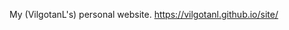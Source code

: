 My (VilgotanL's) personal website. https://vilgotanl.github.io/site/

<!-- Some projects within my website may have licenses that let you use them in certain ways, such as modifying and using them in your projects under certain conditions. If no license is specified, this website may be helpful: https://choosealicense.com/no-permission/ -->